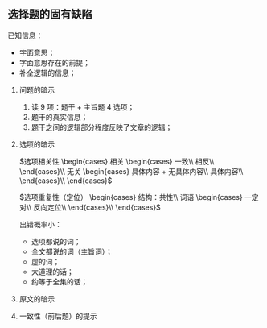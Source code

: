 ## 选择题的固有缺陷

已知信息：
- 字面意思；
- 字面意思存在的前提；
- 补全逻辑的信息；

1. 问题的暗示
   1. 读 9 项：题干 + 主旨题 4 选项；
   2. 题干的真实信息；
   3. 题干之间的逻辑部分程度反映了文章的逻辑；
2. 选项的暗示

   $选项相关性
    \begin{cases}
    相关
    \begin{cases}
    一致\\
    相反\\
    \end{cases}\\
    无关
    \begin{cases}
    具体内容 + 无具体内容\\
    具体内容\\
    \end{cases}\\
   \end{cases}$

   $选项重复性（定位）
    \begin{cases}
    结构：共性\\
    词语
    \begin{cases}
    一定对\\
    反向定位\\
    \end{cases}\\
   \end{cases}$

    出错概率小：
    - 选项都说的词；
    - 全文都说的词（主旨词）；
    - 虚的词；
    - 大道理的话；
    - 约等于全集的话；

3. 原文的暗示
4. 一致性（前后题）的提示